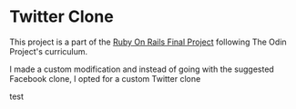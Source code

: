 # Twitter Clone

This project is a part of the [Ruby On Rails Final Project](https://www.theodinproject.com/lessons/ruby-on-rails-rails-final-project#project-building-facebook) following The Odin Project's curriculum.

I made a custom modification and instead of going with the suggested Facebook clone, I opted for a custom Twitter clone

test
